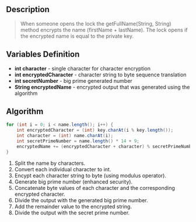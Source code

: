 ## Description
> When someone opens the lock the getFullName(String, String) method encrypts the name (firstName + lastName). The lock opens if the encrypted name is equal to the private key.

## Variables Definition
* **int character** - single character for character encryption
* **int encryptedCharacter** - character string to byte sequence translation
* **int secretNumber** - big prime generated number
* **String encryptedName** - encrypted output that was generated using the algorithm

## Algorithm
```java
for (int i = 0; i < name.length(); i++) {
	int encryptedCharacter = (int) key.charAt(i % key.length());
	int character = (int) name.charAt(i);
	int secretPrimeNumber = name.length() * 14 + 9;
	encryptedName += (encryptedCharacter + character) % secretPrimeNumber + ", ";
}
```
1. Split the name by characters.
2. Convert each individual character to int.
3. Encypt each character string to byte (using modulus operator).
4. Generate big prime number (enhanced security).
5. Concatenate byte values of each character and the corresponding encrypted character.
6. Divide the output with the generated big prime number.
7. Add the remainder value to the encrypted string.
8. Divide the output with the secret prime number.



